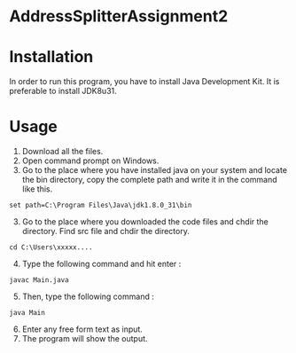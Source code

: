 # AddressSplitterAssignment2

# Installation

In order to run this program, you have to install Java Development Kit. It is preferable to install JDK8u31.

# Usage

1. Download all the files.
2. Open command prompt on Windows. 
3. Go to the place where you have installed java on your system and locate the bin directory, copy the complete path and write it in the command like this.
```
set path=C:\Program Files\Java\jdk1.8.0_31\bin
```
3. Go to the place where you downloaded the code files and chdir the directory. Find src file and chdir the directory.
```
cd C:\Users\xxxxx....
```
4. Type the following command and hit enter :
```
javac Main.java 
```
5. Then, type the following command :
```
java Main
```
6. Enter any free form text as input.
7. The program will show the output.
